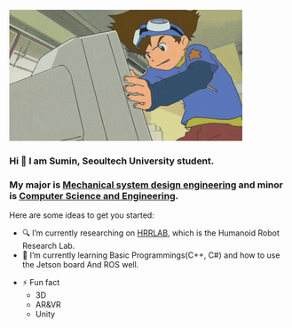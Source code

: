 ![Digimon](./digimon.gif)

### Hi 👋 I am Sumin, Seoultech University student.
### My major is [Mechanical system design engineering](https://msd.seoultech.ac.kr/) and minor is [Computer Science and Engineering](https://computer.seoultech.ac.kr/).

<!--
**1213tnals/1213tnals** is a ✨ _special_ ✨ repository because its `README.md` (this file) appears on your GitHub profile.
-->

Here are some ideas to get you started:

- 🔍 I’m currently researching on [HRRLAB](http://www.hrrlab.com/), which is the Humanoid Robot Research Lab.
- 🌱 I’m currently learning Basic Programmings(C++, C#) and how to use the Jetson board And ROS well.
<!--
- 👯 I’m looking to collaborate on ...
- 🤔 I’m looking for help with ...
- 💬 Ask me about ...
- 📫 How to reach me: ...
- 😄 Pronouns: ...
-->
- ⚡ Fun fact
    * 3D
    * AR&VR
    * Unity